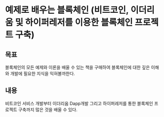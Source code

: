 # 예제로 배우는 블록체인 (비트코인, 이더리움 및 하이퍼레저를 이용한 블록체인 프로젝트 구축)

## 목표
블록체인의 모든 예제와 이론을 배울 수 있는 책을 구매하여 블록체인에 대한 깊은 이해와 개발에 필요한 지식을 익혀볼까한다.

## 내용
비트코인 서비스 개발부터 이더리움 Dapp개발 그리고 하이퍼레저를 통한 블록체인 프로젝트 구축까지 많은 것을 배울 수 있다.